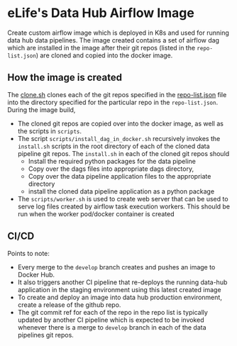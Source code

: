 # eLife's Data Hub  Airflow Image
Create custom airflow image which is deployed in K8s and used for running data hub data pipelines.
The image created contains a set of airflow dag which are installed in the image after their git repos (listed in the `repo-list.json`) are cloned and copied into the docker image.

## How the image is created
The [clone.sh](clone.sh) clones each of the git repos specified in the [repo-list.json](repo-list.json) file into the directory specified for the particular repo 
in the `repo-list.json`.
During the image build, 
 - The cloned git repos are copied over into the docker image, as well as the scripts in `scripts`.
 - The script `scripts/install_dag_in_docker.sh` recursively invokes the `install.sh` scripts in the root directory of each of the cloned data pipeline git repos. 
 The `install.sh` in each of the cloned git repos should 
   - Install the required python packages for the data pipeline
   - Copy over the  dags files into appropriate dags directory,  
   - Copy over the data pipeline application files to the appropriate directory
    - install the cloned data pipeline application as a python package
 - The `scripts/worker.sh` is used to create web server  that can be used to serve log files created by airflow task execution workers.
 This should be run when the worker pod/docker container is created
 
 ## CI/CD
Points to note:
- Every merge to the `develop` branch creates and pushes an image to Docker Hub. 
- It also triggers another CI pipeline that re-deploys the running data-hub application in the staging environment using this latest created image
- To create and deploy an image into data hub production environment, create a release of the github repo.
- The git commit ref for each of the repo in the repo list is typically updated by another CI pipeline which is expected to be invoked whenever there is a merge to `develop` branch in each of the  data pipelines git repos.
